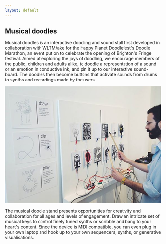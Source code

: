 ```yaml
---
layout: default
---
```


Musical doodles
---------------
Musical doodles is an interactive doodling and sound stall first developed in collaboration with WLTM/ake for the Happy Planet Doodlefest's Doodle Marathon, an event put on to celebrate the opening of Brighton's Fringe festival. Aimed at exploring the joys of doodling, we encourage members of the public, children and adults alike, to doodle a representation of a sound or an emotion in conductive ink, and pin it up to our interactive sound-board. The doodles then become buttons that activate sounds from drums to synths and recordings made by the users.

![musical doodles](/images/doodles.jpg)

The musical doodle stand presents opportunities for creativity and collaboration for all ages and levels of engagement. Draw an intricate set of musical keys to control finely tuned synths or scribble and bang to your heart's content. Since the device is MIDI compatible, you can even plug in your own laptop and hook up to your own sequencers, synths, or generative visualisations. 